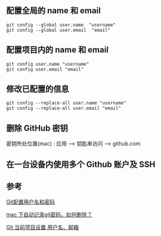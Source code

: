 ## 配置全局的 name 和 email
`````
git config --global user.name  "username"  
git config --global user.email  "email"
`````

## 配置项目内的 name 和 email
`````
git config user.name "username"
git config user.email "email"
`````

## 修改已配置的信息
`````
git config --replace-all user.name "username"
git config --replace-all user.email "email"
`````

## 删除 GitHub 密钥
密钥所处位置(mac) : 应用 --> 钥匙串访问 --> github.com

## 在一台设备内使用多个 Github 账户及 SSH





## 参考

[Git配置用户名和密码](https://blog.csdn.net/weixin_41287260/article/details/90111027)

[mac 下自动记录git密码，如何删除？](https://www.updateweb.cn/zwfec/item-80.html)

[Git 当前项目设置 用户名、邮箱](https://blog.csdn.net/pintu274111451/article/details/79767970)
